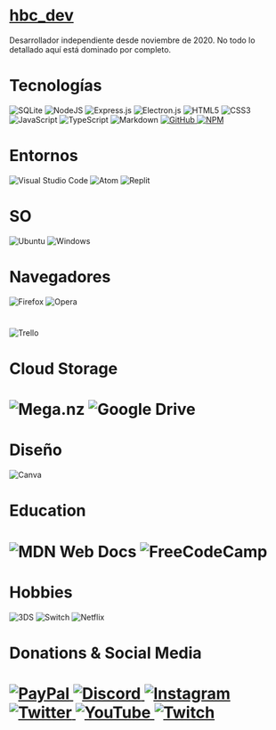 <a class="link" href="https://github.com/hbc-dev">
    <h1>hbc_dev</h1>
</a>
<p>
    Desarrollador independiente desde noviembre de 2020. No todo lo detallado aquí está dominado por completo.
</p>

<h1>Tecnologías</h1>

![SQLite](https://img.shields.io/badge/sqlite-%2307405e.svg?style=for-the-badge&logo=sqlite&logoColor=white)
![NodeJS](https://img.shields.io/badge/node.js-6DA55F?style=for-the-badge&logo=node.js&logoColor=white)
![Express.js](https://img.shields.io/badge/express.js-%23404d59.svg?style=for-the-badge&logo=express&logoColor=%2361DAFB)
![Electron.js](https://img.shields.io/badge/Electron-191970?style=for-the-badge&logo=Electron&logoColor=white)
![HTML5](https://img.shields.io/badge/html5-%23E34F26.svg?style=for-the-badge&logo=html5&logoColor=white)
![CSS3](https://img.shields.io/badge/css3-%231572B6.svg?style=for-the-badge&logo=css3&logoColor=white)
![JavaScript](https://img.shields.io/badge/javascript-%23323330.svg?style=for-the-badge&logo=javascript&logoColor=%23F7DF1E)
![TypeScript](https://img.shields.io/badge/typescript-%23007ACC.svg?style=for-the-badge&logo=typescript&logoColor=white)
![Markdown](https://img.shields.io/badge/markdown-%23000000.svg?style=for-the-badge&logo=markdown&logoColor=white)
<a href="https://github.com/167-dev">
![GitHub](https://img.shields.io/badge/github-%23121011.svg?style=for-the-badge&logo=github&logoColor=white)
</a>
<a href="https://www.npmjs.com/~167_dev">
![NPM](https://img.shields.io/badge/NPM-%23000000.svg?style=for-the-badge&logo=npm&logoColor=white)
</a>

<h1>Entornos</h1>

![Visual Studio Code](https://img.shields.io/badge/Visual%20Studio%20Code-0078d7.svg?style=for-the-badge&logo=visual-studio-code&logoColor=white)
![Atom](https://img.shields.io/badge/Atom-%2366595C.svg?style=for-the-badge&logo=atom&logoColor=white)
![Replit](https://img.shields.io/badge/Replit-DD1200?style=for-the-badge&logo=Replit&logoColor=white)

<h1>SO</h1>

![Ubuntu](https://img.shields.io/badge/Ubuntu-E95420?style=for-the-badge&logo=ubuntu&logoColor=white)
![Windows](https://img.shields.io/badge/Windows-0078D6?style=for-the-badge&logo=windows&logoColor=white)

<h1>Navegadores</h1>

![Firefox](https://img.shields.io/badge/Firefox-FF7139?style=for-the-badge&logo=Firefox-Browser&logoColor=white)
![Opera](https://img.shields.io/badge/Opera-FF1B2D?style=for-the-badge&logo=Opera&logoColor=white)

<h1></h1>

![Trello](https://img.shields.io/badge/Trello-%23026AA7.svg?style=for-the-badge&logo=Trello&logoColor=white)

<h1>Cloud Storage<h1>

![Mega.nz](https://img.shields.io/badge/Mega-%23D90007.svg?style=for-the-badge&logo=Mega&logoColor=white)
![Google Drive](https://img.shields.io/badge/Google%20Drive-4285F4?style=for-the-badge&logo=googledrive&logoColor=white)

<h1>Diseño</h1>

![Canva](https://img.shields.io/badge/Canva-%2300C4CC.svg?style=for-the-badge&logo=Canva&logoColor=white)

<h1> Education <h1>

![MDN Web Docs](https://img.shields.io/badge/MDN_Web_Docs-black?style=for-the-badge&logo=mdnwebdocs&logoColor=white)
![FreeCodeCamp](https://img.shields.io/badge/Freecodecamp-%23123.svg?&style=for-the-badge&logo=freecodecamp&logoColor=green)

<h1> Hobbies </h1>

![3DS](https://img.shields.io/badge/3DS-D12228?style=for-the-badge&logo=nintendo-3ds&logoColor=white)
![Switch](https://img.shields.io/badge/Switch-E60012?style=for-the-badge&logo=nintendo-switch&logoColor=white)
![Netflix](https://img.shields.io/badge/Netflix-E50914?style=for-the-badge&logo=netflix&logoColor=white)

<h1>Donations & Social Media<h1>

<a href="https://paypal.com/paypalme/pagos3217">

![PayPal](https://img.shields.io/badge/PayPal-00457C?style=for-the-badge&logo=paypal&logoColor=white) 
</a>
<a href="https://discord.gg/ABqkcBz3Hh">
![Discord](https://img.shields.io/badge/YoKai_Cards-%237289DA.svg?style=for-the-badge&logo=discord&logoColor=white)
</a>
<a href="https://instagram.com/hbc_dev">
![Instagram](https://img.shields.io/badge/hbc_dev-%23E4405F.svg?style=for-the-badge&logo=Instagram&logoColor=white)
</a>
<a href="https://twitter.com/hbc_167">
![Twitter](https://img.shields.io/badge/Twitter-%231DA1F2.svg?style=for-the-badge&logo=Twitter&logoColor=white)
</a>
<a href="https://www.youtube.com/channel/UCrGCtGbpTWZ0AJoR7Bn1V4g">
![YouTube](https://img.shields.io/badge/YouTube-%23FF0000.svg?style=for-the-badge&logo=YouTube&logoColor=white)
</a>
<a href="https://twitch.tv/167_xd">
![Twitch](https://img.shields.io/badge/Twitch-%239146FF.svg?style=for-the-badge&logo=Twitch&logoColor=white)
</a>



